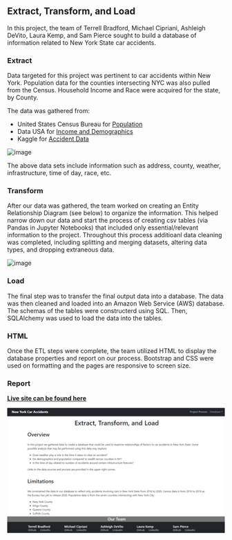 ## Extract, Transform, and Load

In this project, the team of Terrell Bradford, Michael Cipriani, Ashleigh DeVito, Laura Kemp, and Sam Pierce sought to build a database of information related to New York State car accidents.

### Extract
Data targeted for this project was pertinent to car accidents within New York. Population data for the counties intersecting NYC was also pulled from the Census. Household Income and Race were acquired for the state, by County.

The data was gathered from:

* United States Census Bureau for [Population](https://www.census.gov/data/developers/data-sets/popest-popproj/popest.html)
* Data USA for [Income and Demographics](https://datausa.io/profile/geo/new-york#economy)
* Kaggle for [Accident Data](US_Accidents_raw.csv)

![image](https://user-images.githubusercontent.com/83014623/128734529-7ada624b-b87c-46f6-b5ae-a2f5d23d2ebf.png)

The above data sets include information such as address, county, weather, infrastructure, time of day, race, etc.

### Transform
After our data was gathered, the team worked on creating an Entity Relationship Diagram (see below) to organize the information. This helped narrow down our data and start the process of creating csv tables (via Pandas in Jupyter Notebooks) that included only essential/relevant information to the project. Throughout this process additioanl data cleaning was completed, including splitting and merging datasets, altering data types, and dropping extraneous data.

![image](https://user-images.githubusercontent.com/83014623/128728477-bdcea802-1d34-4aef-82f0-a87c86996b68.png)


### Load
The final step was to transfer the final output data into a database. The data was then cleaned and loaded into an Amazon Web Service (AWS) database. The schemas of the tables were constructerd using SQL. Then, SQLAlchemy was used to load the data into the tables.

### HTML
Once the ETL steps were complete, the team utilized HTML to display the database properties and report on our process. Bootstrap and CSS were used on formatting and the pages are responsive to screen size.

### Report

**[Live site can be found here](https://sdinespierce.github.io/etl_project/)**

![image](Report\Pages\images\Landing_page.PNG)
